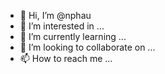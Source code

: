 - 👋 Hi, I’m @nphau
- 👀 I’m interested in ...
- 🌱 I’m currently learning ...
- 💞️ I’m looking to collaborate on ...
- 📫 How to reach me ...

<!---
nphau/nphau is a ✨ special ✨ repository because its `README.md` (this file) appears on your GitHub profile.
You can click the Preview link to take a look at your changes.
--->
